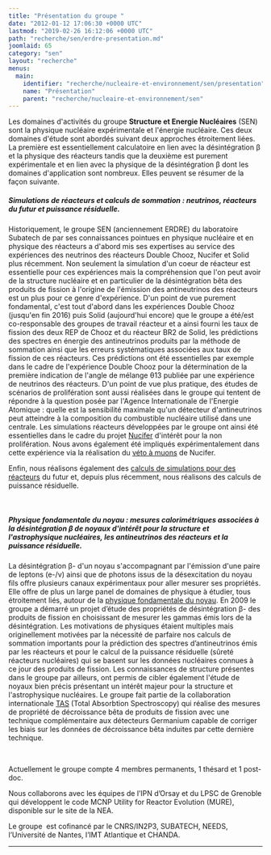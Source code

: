 ```yaml
---
title: "Présentation du groupe "
date: "2012-01-12 17:06:30 +0000 UTC"
lastmod: "2019-02-26 16:12:06 +0000 UTC"
path: "recherche/sen/erdre-presentation.md"
joomlaid: 65
category: "sen"
layout: "recherche"
menus:
  main:
    identifier: "recherche/nucleaire-et-environnement/sen/presentation"
    name: "Présentation"
    parent: "recherche/nucleaire-et-environnement/sen"
---
```

Les domaines d'activités du groupe **Structure et Energie Nucléaires** (SEN) sont la physique nucléaire expérimentale et l'énergie nucléaire. Ces deux domaines d'étude sont abordés suivant deux approches étroitement liées. La première est essentiellement calculatoire en lien avec la désintégration β et la physique des réacteurs tandis que la deuxième est purement expérimentale et en lien avec la physique de la désintégration β dont les domaines d'application sont nombreux. Elles peuvent se résumer de la façon suivante.

##### **Simulations de réacteurs et calculs de sommation : _neutrinos, réacteurs du futur et puissance résiduelle._**

Historiquement, le groupe SEN (anciennement ERDRE) du laboratoire Subatech de par ses connaissances pointues en physique nucléaire et en physique des réacteurs a d'abord mis ses expertises au service des expériences des neutrinos des réacteurs Double Chooz, Nucifer et Solid plus récemment. Non seulement la simulation d'un coeur de réacteur est essentielle pour ces expériences mais la compréhension que l'on peut avoir de la structure nucléaire et en particulier de la désintégration bêta des produits de fission à l'origine de l'émission des antineutrinos des réacteurs est un plus pour ce genre d'expérience. D'un point de vue purement fondamental, c'est tout d'abord dans les expériences Double Chooz (jusqu'en fin 2016) puis Solid (aujourd'hui encore) que le groupe a été/est co-responsable des groupes de travail réacteur et a ainsi fourni les taux de fission des deux REP de Chooz et du réacteur BR2 de Solid, les prédictions des spectres en énergie des antineutrinos produits par la méthode de sommation ainsi que les erreurs systématiques associées aux taux de fission de ces réacteurs. Ces prédictions ont été essentielles par exemple dans le cadre de l'expérience Double Chooz pour la détermination de la première indication de l'angle de mélange θ13 publiée par une expérience de neutrinos des réacteurs. D'un point de vue plus pratique, des études de scénarios de prolifération sont aussi réalisées dans le groupe qui tentent de répondre à la question posée par l'Agence Internationale de l'Energie Atomique : quelle est la sensibilité maximale qu'un détecteur d'antineutrinos peut atteindre à la composition du combustible nucléaire utilisé dans une centrale. Les simulations réacteurs développées par le groupe ont ainsi été essentielles dans le cadre du projet [Nucifer](recherche/sen/nucifer.md) d'intérêt pour la non prolifération. Nous avons également été impliqués expérimentalement dans cette expérience via la réalisation du [véto à muons](recherche/sen/nucifer.md) de Nucifer.

Enfin, nous réalisons également des [calculs de simulations pour des réacteurs](recherche/sen/simulation-reacteurs.md) du futur et, depuis plus récemment, nous réalisons des calculs de puissance résiduelle.

 

##### **Physique fondamentale du noyau : _mesures calorimétriques associées à la désintégration β de noyaux d'intérêt pour la structure et l'astrophysique nucléaires, les antineutrinos des réacteurs et la puissance résiduelle._**

La désintégration β\- d'un noyau s'accompagnant par l'émission d'une paire de leptons (e\-/ν) ainsi que de photons issus de la désexcitation du noyau fils offre plusieurs canaux expérimentaux pour aller mesurer ses propriétés. Elle offre de plus un large panel de domaines de physique à étudier, tous étroitement liés, autour de la [physique fondamentale du noyau](recherche/sen/tags.md). En 2009 le groupe a démarré un projet d’étude des propriétés de désintégration β\- des produits de fission en choisissant de mesurer les gammas émis lors de la désintégration. Les motivations de physiques étaient multiples mais originellement motivées par la nécessité de parfaire nos calculs de sommation importants pour la prédiction des spectres d’antineutrinos émis par les réacteurs et pour le calcul de la puissance résiduelle (sûreté réacteurs nucléaires) qui se basent sur les données nucléaires connues à ce jour des produits de fission. Les connaissances de structure présentes dans le groupe par ailleurs, ont permis de cibler également l'étude de noyaux bien précis présentant un intérêt majeur pour la structure et l'astrophysique nucléaires. Le groupe fait partie de la collaboration internationale [TAS](recherche/sen/tags.md) (Total Absorbtion Spectroscopy) qui réalise des mesures de propriété de décroissance bêta de produits de fission avec une technique complémentaire aux détecteurs Germanium capable de corriger les biais sur les données de décroissance bêta induites par cette dernière technique.

 

Actuellement le groupe compte 4 membres permanents, 1 thésard et 1 post-doc.

Nous collaborons avec les équipes de l’IPN d’Orsay et du LPSC de Grenoble qui développent le code MCNP Utility for Reactor Evolution (MURE), disponible sur le site de la NEA.

Le groupe  est cofinancé par le CNRS/IN2P3, SUBATECH, NEEDS, l’Université de Nantes, l’IMT Atlantique et CHANDA.

* * *
